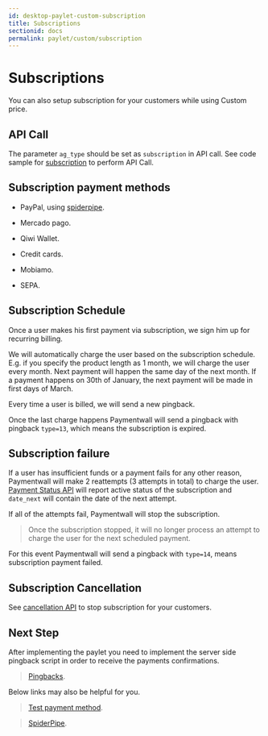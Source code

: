 ```yaml
---
id: desktop-paylet-custom-subscription
title: Subscriptions
sectionid: docs
permalink: paylet/custom/subscription
---
```


# Subscriptions

You can also setup subscription for your customers while using Custom price.

## API Call

The parameter ```ag_type``` should be set as ```subscription``` in API call. See code sample for [subscription](/API-Reference#section-paylet-custom-subscription) to perform API Call.

## Subscription payment methods 

* PayPal, using [spiderpipe](/spiderpipe/paypal).

* Mercado pago.

* Qiwi Wallet.

* Credit cards.

* Mobiamo.

* SEPA.

## Subscription Schedule

Once a user makes his first payment via subscription, we sign him up for recurring billing.

We will automatically charge the user based on the subscription schedule. E.g. if you specify the product length as 1 month, we will charge the user every month. Next payment will happen the same day of the next month. If a payment happens on 30th of January, the next payment will be made in first days of March.

Every time a user is billed, we will send a new pingback.

Once the last charge happens Paymentwall will send a pingback with pingback ```type=13```,  which means the subscription is expired.

## Subscription failure

If a user has insufficient funds or a payment fails for any other reason, Paymentwall will make 2 reattempts (3 attempts in total) to charge the user. [Payment Status API](/API-Reference#section-tools-payment-status) will report active status of the subscription and ```date_next``` will contain the date of the next attempt.

If all of the attempts fail, Paymentwall will stop the subscription.

> Once the subscription stopped, it will no longer process an attempt to charge the user for the next scheduled payment.

For this event Paymentwall will send a pingback with ```type=14```, means subscription payment failed.

## Subscription Cancellation

See [cancellation API](/API-Reference#section-tools-cancellation) to stop subscription for your customers.

## Next Step

After implementing the paylet you need to implement the server side pingback script in order to receive the payments confirmations.

> [Pingbacks](/default-pingback).

Below links may also be helpful for you.

> [Test payment method](/sandbox/test-payment).

> [SpiderPipe](/spiderpipe-home).